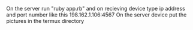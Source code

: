 On the server run "ruby app.rb" and on recieving device type ip address and port number like this 198.162.1.106:4567
On the server device put the pictures in the termux directory
